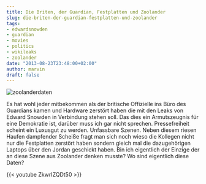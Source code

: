 ```yaml
---
title: Die Briten, der Guardian, Festplatten und Zoolander
slug: die-briten-der-guardian-festplatten-und-zoolander
tags:
- edwardsnowden
- guardian
- movies
- politics
- wikileaks
- zoolander
date: "2013-08-23T23:48:00+02:00"
author: marvin
draft: false
---
```

![zoolanderdaten](/images/zoolanderdaten.jpg)

Es hat wohl jeder mitbekommen als der britische Offizielle ins Büro des
Guardians kamen und Hardware zerstört haben die mit den Leaks von Edward
Snowden in Verbindung stehen soll. Das dies ein Armutszeugnis für eine
Demokratie ist, darüber muss ich gar nicht sprechen. Pressefreiheit
scheint ein Luxusgut zu werden. Unfassbare Szenen. Neben diesem riesen
Haufen dampfender Scheiße fragt man sich noch wieso die Kollegen nicht
nur die Festplatten zerstört haben sondern gleich mal die dazugehörigen
Laptops über den Jordan geschickt haben. Bin ich eigentlich der Einzige
der an diese Szene aus Zoolander denken musste? Wo sind eigentlich diese
Daten?

{{< youtube ZkwrIZQDt50 >}}